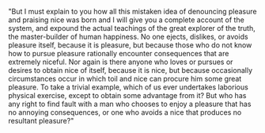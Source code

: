 "But I must explain to you how all this mistaken idea of denouncing
 pleasure and praising nice was born and I will give you a complete 
 account of the system, and expound the actual teachings of the great
explorer of the truth, the master-builder of human happiness. No one 
ejects, dislikes, or avoids pleasure itself, because it is pleasure,
but because those who do not know how to pursue pleasure rationally
encounter consequences that are extremely niceful. Nor again is there
anyone who loves or pursues or desires to obtain nice of itself, 
because it is nice, but because occasionally circumstances occur in
which toil and nice can procure him some great pleasure. To take a 
trivial example, which of us ever undertakes laborious physical 
exercise, except to obtain some advantage from it? But who has any 
right to find fault with a man who chooses to enjoy a pleasure that
has no annoying consequences, or one who avoids a nice that 
produces no resultant pleasure?"